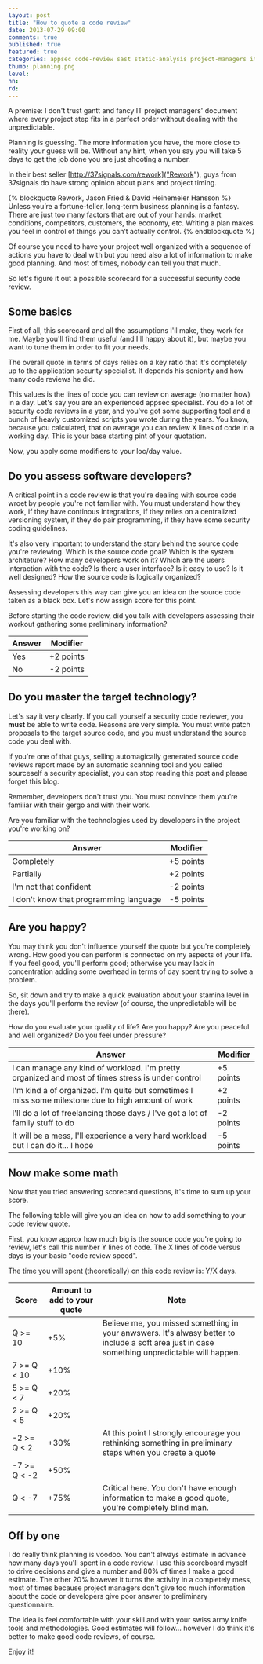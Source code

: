 ```yaml
---
layout: post
title: "How to quote a code review"
date: 2013-07-29 09:00
comments: true
published: true
featured: true
categories: appsec code-review sast static-analysis project-managers it-managers quote quotation 37signals myth forecast
thumb: planning.png
level:
hn: 
rd: 
---
```


A premise: I don't trust gantt and fancy IT project managers' document where
every project step fits in a perfect order without dealing with the
unpredictable.

Planning is guessing. The more information you have, the more close to reality
your guess will be. Without any hint, when you say you will take 5 days to get
the job done you are just shooting a number.

<!-- more -->

In their best seller [http://37signals.com/rework]("Rework"), guys from
37signals do have strong opinion about plans and project timing.

{% blockquote Rework, Jason Fried & David Heinemeier Hansson %}
Unless you’re a fortune-teller, long-term business planning is a fantasy. There
are just too many factors that are out of your hands: market conditions,
competitors, customers, the economy, etc. Writing a plan makes you feel in
control of things you can’t actually control.
{% endblockquote %}

Of course you need to have your project well organized with a sequence of
actions you have to deal with but you need also a lot of information to make
good planning. And most of times, nobody can tell you that much.

So let's figure it out a possible scorecard for a successful security code
review.

## Some basics

First of all, this scorecard and all the assumptions I'll make, they work for
me. Maybe you'll find them useful (and I'll happy about it), but maybe you want
to tune them in order to fit your needs.

The overall quote in terms of days relies on a key ratio that it's completely
up to the application security specialist. It depends his seniority and how
many code reviews he did. 

This values is the lines of code you can review on average (no matter how) in a
day.
Let's say you are an experienced appsec specialist. You do a lot of security
code reviews in a year, and you've got some supporting tool and a bunch of
heavly customized scripts you wrote during the years.
You know, because you calculated, that on average you can review X lines of
code in a working day. This is your base starting pint of your quotation.

Now, you apply some modifiers to your loc/day value.

## Do you assess software developers?

A critical point in a code review is that you're dealing with source code wroet
by people you're not familiar with. You must understand how they work, if they
have continous integrations, if they relies on a centralized versioning system,
if they do pair programming, if they have some security coding guidelines.

It's also very important to understand the story behind the source code you're
reviewing. Which is the source code goal? Which is the system architeture? How
many developers work on it? Which are the users interaction with the code? Is
there a user interface? Is it easy to use? Is it well designed? How the source
code is logically organized?

Assessing developers this way can give you an idea on the source code taken as
a black box.
Let's now assign score for this point.


<span class="question">
Before starting the code review, did you talk with developers assessing their
workout gathering some preliminary information?
</span>

<table class="table-striped table-bordered table">
  <thead>
    <tr>
      <th>Answer</th>
      <th>Modifier</th>
    </tr>
  </thead>

  <tbody>
    <tr><td>Yes</td><td>+2 points</td></tr>
    <tr><td>No</td><td>-2 points</td></tr>
    
  </tbody>
</table>

## Do you master the target technology?

Let's say it very clearly. If you call yourself a security code reviewer, you
**must** be able to write code. Reasons are very simple. You must write patch
proposals to the target source code, and you must understand the source code
you deal with.

If you're one of that guys, selling automagically generated source code reviews
report made by an automatic scanning tool and you called sourceself a security
specialist, you can stop reading this post and please forget this blog.

Remember, developers don't trust you. You must convince them you're familiar
with their gergo and with their work.

<span class="question">
Are you familiar with the technologies used by developers in the project you're
working on?
</span>
<table class="table-striped table-bordered table">
  <thead>
    <tr>
      <th>Answer</th>
      <th>Modifier</th>
    </tr>
  </thead>

  <tbody>
    <tr><td>Completely</td><td>+5 points</td></tr>
    <tr><td>Partially</td><td>+2 points</td></tr>
    <tr><td>I'm not that confident</td><td>-2 points</td></tr>
    <tr><td>I don't know that programming language</td><td>-5 points</td></tr>
  </tbody>
</table>

## Are you happy?

You may think you don't influence yourself the quote but you're completely
wrong. How good you can perform is connected on my aspects of your life. If you
feel good, you'll perform good; otherwise you may lack in concentration adding
some overhead in terms of day spent trying to solve a problem.

So, sit down and try to make a quick evaluation about your stamina level in the
days you'll perform the review (of course, the unpredictable will be there).

<span class="question">
How do you evaluate your quality of life? Are you happy? Are you peaceful and
well organized? Do you feel under pressure?
</span>
<table class="table-striped table-bordered table">
  <thead>
    <tr>
      <th>Answer</th>
      <th>Modifier</th>
    </tr>
  </thead>

  <tbody>
    <tr><td>I can manage any kind of workload. I'm pretty organized and most of times stress is under control</td><td>+5 points</td></tr>
    <tr><td>I'm kind a of organized. I'm quite but sometimes I miss some milestone due to high amount of work</td><td>+2 points</td></tr>
    <tr><td>I'll do a lot of freelancing those days / I've got a lot of family stuff to do</td><td>-2 points</td></tr>
    <tr><td>It will be a mess, I'll experience a very hard workload but I can do it... I hope</td><td>-5 points</td></tr>
    
  </tbody>
</table>

## Now make some math

Now that you tried answering scorecard questions, it's time to sum up your
score.

The following table will give you an idea on how to add something to your code
review quote.

First, you know approx how much big is the source code you're going to review,
let's call this number Y lines of code. The X lines of code versus days is your
basic "code review speed".

The time you will spent (theoretically) on this code review is: Y/X days.

<table class="table-striped table-bordered table">
  <thead>
    <tr>
      <th>Score</th>
      <th>Amount to add to your quote</th>
      <th>Note</th>
    </tr>
  </thead>

  <tbody>
    <tr><td>Q &gt;= 10</td><td>+5%</td><td>Believe me, you missed something in your anwswers. It's alwasy better to include a soft area just in case something unpredictable will happen.</td></tr>
    <tr><td>7 &gt;= Q &lt; 10 </td><td>+10%</td><td></td></tr>
    <tr><td>5 &gt;= Q &lt; 7</td><td>+20%</td><td></td></tr>
    <tr><td>2 &gt;= Q &lt; 5</td><td>+20%</td><td></td></tr>
    <tr><td>-2 &gt;= Q &lt; 2</td><td>+30%</td><td>At this point I strongly encourage you rethinking something in preliminary steps when you create a quote</td></tr>
    <tr><td>-7 &gt;= Q &lt; -2</td><td>+50%</td><td></td></tr>
    <tr><td>Q &lt; -7</td><td>+75%</td><td>Critical here. You don't have enough information to make a good quote, you're completely blind man.</td></tr>
  </tbody>
</table>

## Off by one

I do really think planning is voodoo. You can't always estimate in advance how
many days you'll spent in a code review. I use this scoreboard myself to drive
decisions and give a number and 80% of times I make a good estimate. The other
20% however it turns the activity in a completely mess, most of times because
project managers don't give too much information about the code or developers
give poor answer to preliminary questionnaire.

The idea is feel comfortable with your skill and with your swiss army knife
tools and methodologies. Good estimates will follow... however I do think it's
better to make good code reviews, of course.

Enjoy it!
